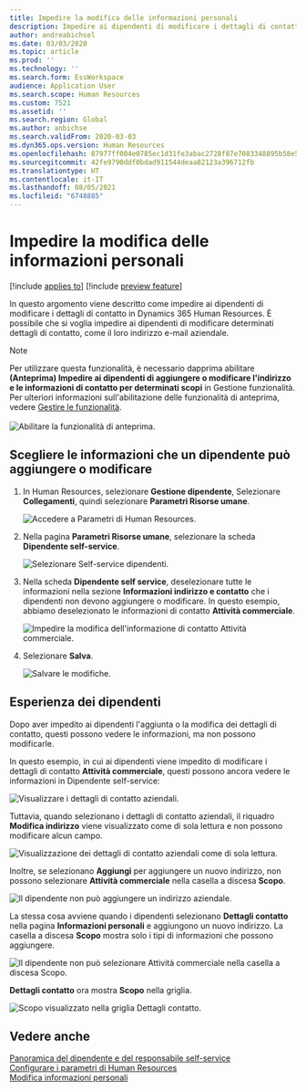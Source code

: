 ```yaml
---
title: Impedire la modifica delle informazioni personali
description: Impedire ai dipendenti di modificare i dettagli di contatto in Dynamics 365 Human Resources.
author: andreabichsel
ms.date: 03/03/2020
ms.topic: article
ms.prod: ''
ms.technology: ''
ms.search.form: EssWorkspace
audience: Application User
ms.search.scope: Human Resources
ms.custom: 7521
ms.assetid: ''
ms.search.region: Global
ms.author: anbichse
ms.search.validFrom: 2020-03-03
ms.dyn365.ops.version: Human Resources
ms.openlocfilehash: 87977ff004e0785ec1d31fe3abac2728f87e7083348895b58e58f46cd3e79925
ms.sourcegitcommit: 42fe9790ddf0bdad911544deaa82123a396712fb
ms.translationtype: HT
ms.contentlocale: it-IT
ms.lasthandoff: 08/05/2021
ms.locfileid: "6748885"
---
```

# <a name="restrict-editing-of-personal-information"></a>Impedire la modifica delle informazioni personali

[!include [applies to](../includes/applies-to-hr.md)]
[!include [preview feature](./includes/preview-feature.md)]

In questo argomento viene descritto come impedire ai dipendenti di modificare i dettagli di contatto in Dynamics 365 Human Resources. È possibile che si voglia impedire ai dipendenti di modificare determinati dettagli di contatto, come il loro indirizzo e-mail aziendale.

> [!NOTE]
> Per utilizzare questa funzionalità, è necessario dapprima abilitare **(Anteprima) Impedire ai dipendenti di aggiungere o modificare l'indirizzo e le informazioni di contatto per determinati scopi** in Gestione funzionalità. Per ulteriori informazioni sull'abilitazione delle funzionalità di anteprima, vedere [Gestire le funzionalità](hr-admin-manage-features.md).<br><br>![Abilitare la funzionalità di anteprima.](./media/hr-employee-self-service-restrict-enable.png)

## <a name="choose-the-information-an-employee-can-add-or-edit"></a>Scegliere le informazioni che un dipendente può aggiungere o modificare

1. In Human Resources, selezionare **Gestione dipendente**, Selezionare **Collegamenti**, quindi selezionare **Parametri Risorse umane**.

   ![Accedere a Parametri di Human Resources.](./media/hr-employee-self-service-human-resources-parameters.png)

2. Nella pagina **Parametri Risorse umane**, selezionare la scheda **Dipendente self-service**.

   ![Selezionare Self-service dipendenti.](./media/hr-employee-self-service-tab.png)

3. Nella scheda **Dipendente self service**, deselezionare tutte le informazioni nella sezione **Informazioni indirizzo e contatto** che i dipendenti non devono aggiungere o modificare. In questo esempio, abbiamo deselezionato le informazioni di contatto **Attività commerciale**.

   ![Impedire la modifica dell'informazione di contatto Attività commerciale.](./media/hr-employee-self-service-restrict-business.png)

4. Selezionare **Salva**.

   ![Salvare le modifiche.](./media/hr-employee-self-service-restrict-save.png)

## <a name="employee-experience"></a>Esperienza dei dipendenti

Dopo aver impedito ai dipendenti l'aggiunta o la modifica dei dettagli di contatto, questi possono vedere le informazioni, ma non possono modificarle.

In questo esempio, in cui ai dipendenti viene impedito di modificare i dettagli di contatto **Attività commerciale**, questi possono ancora vedere le informazioni in Dipendente self-service:

![Visualizzare i dettagli di contatto aziendali.](./media/hr-employee-self-service-restrict-view.png)

Tuttavia, quando selezionano i dettagli di contatto aziendali, il riquadro **Modifica indirizzo** viene visualizzato come di sola lettura e non possono modificare alcun campo.

![Visualizzazione dei dettagli di contatto aziendali come di sola lettura.](./media/hr-employee-self-service-restrict-read-only.png)

Inoltre, se selezionano **Aggiungi** per aggiungere un nuovo indirizzo, non possono selezionare **Attività commerciale** nella casella a discesa **Scopo**.

![Il dipendente non può aggiungere un indirizzo aziendale.](./media/hr-employee-self-service-restrict-add.png)

La stessa cosa avviene quando i dipendenti selezionano **Dettagli contatto** nella pagina **Informazioni personali** e aggiungono un nuovo indirizzo. La casella a discesa **Scopo** mostra solo i tipi di informazioni che possono aggiungere. 

![Il dipendente non può selezionare Attività commerciale nella casella a discesa Scopo.](./media/hr-employee-self-service-restrict-purpose.png)

**Dettagli contatto** ora mostra **Scopo** nella griglia.

![Scopo visualizzato nella griglia Dettagli contatto.](./media/hr-employee-self-service-restrict-purpose-grid.png)

## <a name="see-also"></a>Vedere anche

[Panoramica del dipendente e del responsabile self-service](hr-employee-manager-self-service-overview.md)<br>
[Configurare i parametri di Human Resources](hr-setup-parameters.md)<br>
[Modifica informazioni personali](hr-employee-manager-self-service-edit-personal-information.md)